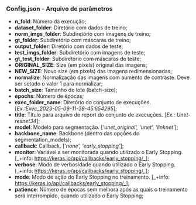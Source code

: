 ### Config.json - Arquivo de parâmetros

* __n_fold__: Número da execução;
* __dataset_folder__: Diretório com dados de treino;
* __norm_imgs_folder__: Subdiretório com imagens de treino;
* __gt_folder__: Subdiretório com máscaras de treino;
* __output_folder__: Diretório com dados de teste;
* __test_imgs_folder__: Subdiretório com imagens de teste;
* __gt_test_folder__: Subdiretório com máscaras de teste;
* __ORIGINAL_SIZE__: Size (em pixels) original das imagens;
* __NEW_SIZE__: Novo size (em pixels) das imagens redimensionadas;
* __normalize__: Normalização das imagens com aumento de contraste. Deve ser setado o valor 1 para normalizar;
* __batch_size__: Tamanho do lote (batch-size);
* __epochs__: Número de épocas;
* __exec_folder_name__: Diretório do conjunto de execuções. [_Ex.:Exec_2023-05-09-11-38-45.654295_];
* __title__: Título para arquivo de report do conjunto de execuções. [_Ex.: Unet-resnet34_];
* __model__: Modelo para segmentação. [_'unet_original', 'unet', 'linknet'_];
* __backbone_name__: Backbone (dentro das opções do segmentation_models);
* __callback__: Callback. [_'none', 'early_stopping'_];
* __monitor__: Variável a ser monitorada quando utilizado o Early Stopping. [_+info: https://keras.io/api/callbacks/early_stopping/_];
* __verbose__: Modo de verbosidade quando utilizado o Early Stopping. [_+info: https://keras.io/api/callbacks/early_stopping/_];
* __mode__: Modo de ação do Early Stopping no treinamento. [_+info: https://keras.io/api/callbacks/early_stopping/_];
* __patience__: Número de épocas sem melhora após as quais o treinamento será interrompido, quando utilizado o Early Stopping;
